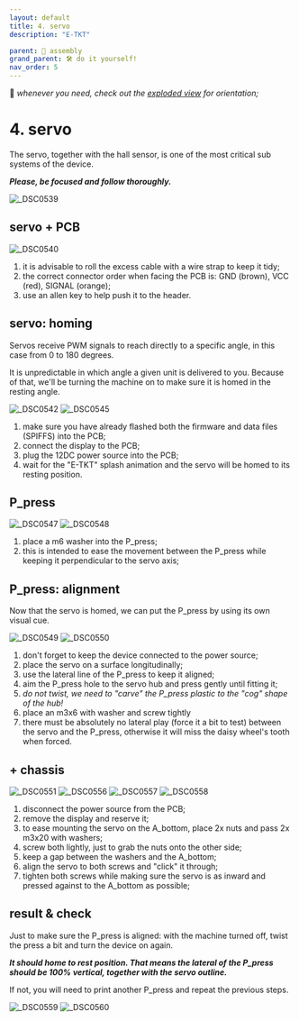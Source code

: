 ```yaml
---
layout: default
title: 4. servo
description: "E-TKT"

parent: 🧩 assembly
grand_parent: 🛠️ do it yourself!
nav_order: 5
---
```


💬 *whenever you need, check out the [exploded view](https://andreisperid.github.io/E-TKT/diy/assembly/assembly.html) for orientation;*

# **4. servo**

The servo, together with the hall sensor, is one of the most critical sub systems of the device.

***Please, be focused and follow thoroughly.***

![_DSC0539](https://user-images.githubusercontent.com/15098003/196191067-f6430e82-d6fd-4fb3-900d-c49b4bce222f.jpg)


## servo + PCB

![_DSC0540](https://user-images.githubusercontent.com/15098003/196191071-e32b1b19-2a8f-4e25-aeb5-bb78d8042977.jpg)

1. it is advisable to roll the excess cable with a wire strap to keep it tidy;
2. the correct connector order when facing the PCB is: GND (brown), VCC (red), SIGNAL (orange);
3. use an allen key to help push it to the header.


## servo: homing

Servos receive PWM signals to reach directly to a specific angle, in this case from 0 to 180 degrees.

It is unpredictable in which angle a given unit is delivered to you. Because of that, we'll be turning the machine on to make sure it is homed in the resting angle.

![_DSC0542](https://user-images.githubusercontent.com/15098003/196191073-89aa0f19-69f7-4820-b677-b6dd0658dd58.jpg)
![_DSC0545](https://user-images.githubusercontent.com/15098003/196191074-7be5f429-6352-4d60-9a2c-482f5ecead57.jpg)

1. make sure you have already flashed both the firmware and data files (SPIFFS) into the PCB;
2. connect the display to the PCB;
3. plug the 12DC power source into the PCB;
4. wait for the "E-TKT" splash animation and the servo will be homed to its resting position.

## P_press

![_DSC0547](https://user-images.githubusercontent.com/15098003/196191076-92adb8f3-eaf8-4014-92e5-d235145523cd.jpg)
![_DSC0548](https://user-images.githubusercontent.com/15098003/196191077-79708c40-8876-425b-9ef4-410c147d03ce.jpg)

1. place a m6 washer into the P_press;
2. this is intended to ease the movement between the P_press while keeping it perpendicular to the servo axis;


## P_press: alignment

Now that the servo is homed, we can put the P_press by using its own visual cue.

![_DSC0549](https://user-images.githubusercontent.com/15098003/196191080-0d023326-fb23-4046-8f0a-e71d8c568198.jpg)
![_DSC0550](https://user-images.githubusercontent.com/15098003/196191081-2885005a-32c6-43ef-bae0-169529123757.jpg)

1. don't forget to keep the device connected to the power source;
2. place the servo on a surface longitudinally;
3. use the lateral line of the P_press to keep it aligned;
4. aim the P_press hole to the servo hub and press gently until fitting it;
5. *do not twist, we need to "carve" the P_press plastic to the "cog" shape of the hub!*
6. place an m3x6 with washer and screw tightly
7. there must be absolutely no lateral play (force it a bit to test) between the servo and the P_press, otherwise it will miss the daisy wheel's tooth when forced. 


## + chassis

![_DSC0551](https://user-images.githubusercontent.com/15098003/196191086-55f37bf0-3e01-438f-8cf4-81cc9240379b.jpg)
![_DSC0556](https://user-images.githubusercontent.com/15098003/196191090-a3575acb-5dcf-4c34-aa14-71673e516052.jpg)
![_DSC0557](https://user-images.githubusercontent.com/15098003/196191092-e1553df8-05ed-432b-8d80-0f767adc43ce.jpg)
![_DSC0558](https://user-images.githubusercontent.com/15098003/196191093-8613eca9-5c9c-4054-abf0-034b65bfe1f8.jpg)

1. disconnect the power source from the PCB;
2. remove the display and reserve it;
3. to ease mounting the servo on the A_bottom, place 2x nuts and pass 2x m3x20 with washers;
4. screw both lightly, just to grab the nuts onto the other side;
5. keep a gap between the washers and the A_bottom;
6. align the servo to both screws and "click" it through;
7. tighten both screws while making sure the servo is as inward and pressed against to the A_bottom as possible;



## result & check

Just to make sure the P_press is aligned: with the machine turned off, twist the press a bit and turn the device on again.

***It should home to rest position. That means the lateral of the P_press should be 100% vertical, together with the servo outline.***

If not, you will need to print another P_press and repeat the previous steps.

![_DSC0559](https://user-images.githubusercontent.com/15098003/196191097-a4e6b799-653b-49f2-b412-7ccffab8f29c.jpg)
![_DSC0560](https://user-images.githubusercontent.com/15098003/196191099-62c4f33e-433f-4911-80b3-dccec5757463.jpg)
